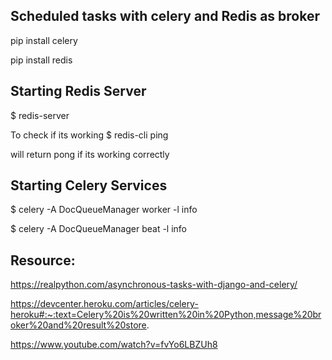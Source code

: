 ## Scheduled tasks with celery and Redis as broker

pip install celery

pip install redis


## Starting Redis Server
$ redis-server

To check if its working
$ redis-cli ping

will return pong if its working correctly
## Starting Celery Services
$ celery -A DocQueueManager worker -l info

$ celery -A DocQueueManager beat -l info


## Resource:
https://realpython.com/asynchronous-tasks-with-django-and-celery/

https://devcenter.heroku.com/articles/celery-heroku#:~:text=Celery%20is%20written%20in%20Python,message%20broker%20and%20result%20store.


https://www.youtube.com/watch?v=fvYo6LBZUh8
